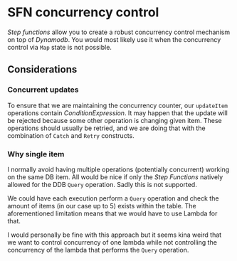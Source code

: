 # SFN concurrency control

_Step functions_ allow you to create a robust concurrency control mechanism on top of _Dynamodb_.
You would most likely use it when the concurrency control via `Map` state is not possible.

## Considerations

### Concurrent updates

To ensure that we are maintaining the concurrency counter, our `updateItem` operations contain _ConditionExpression_.
It may happen that the update will be rejected because some other operation is changing given item.
These operations should usually be retried, and we are doing that with the combination of `Catch` and `Retry` constructs.

### Why single item

I normally avoid having multiple operations (potentially concurrent) working on the same DB item.
All would be nice if only the _Step Functions_ natively allowed for the DDB `Query` operation. Sadly this is not supported.

We could have each execution perform a `Query` operation and check the amount of items (in our case up to 5) exists within the table.
The aforementioned limitation means that we would have to use Lambda for that.

I would personally be fine with this approach but it seems kina weird that we want to control concurrency of one lambda while not
controlling the concurrency of the lambda that performs the `Query` operation.
